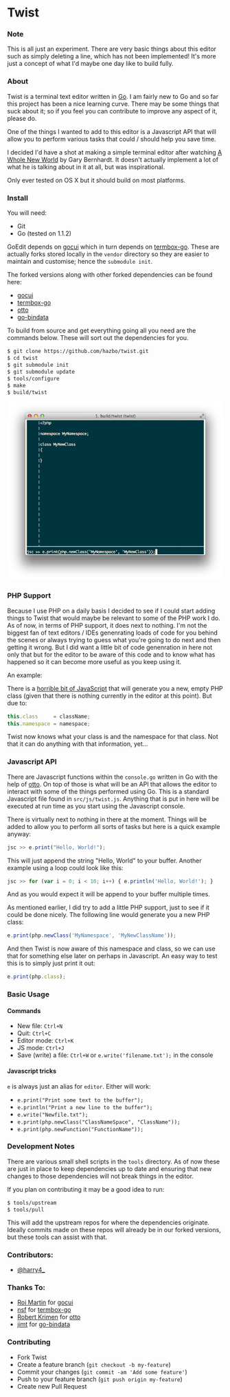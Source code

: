 # Twist

### Note
This is all just an experiment. There are very basic things about this editor
such as simply deleting a line, which has not been implemented! It's more just
a concept of what I'd maybe one day like to build fully.

### About
Twist is a terminal text editor written in [Go](http://golang.org/). I am fairly new to Go
and so far this project has been a nice learning curve. There may be some things that suck
about it; so if you feel you can contribute to improve any aspect of it, please do.

One of the things I wanted to add to this editor is a Javascript API that will
allow you to perform various tasks that could / should help you save time.

I decided I'd have a shot at making a simple terminal editor after watching
[A Whole New World](https://www.destroyallsoftware.com/talks/a-whole-new-world) by
Gary Bernhardt. It doesn't actually implement a lot of what he is talking about
in it at all, but was inspirational.

Only ever tested on OS X but it should build on most platforms.

### Install

You will need:

  - Git
  - Go (tested on 1.1.2)

GoEdit depends on [gocui](https://github.com/jroimartin/gocui) which in turn depends on
[termbox-go](https://github.com/nsf/termbox-go). These are actually forks stored locally
in the `vendor` directory so they are easier to maintain and customise; hence the `submodule init`.

The forked versions along with other forked dependencies can be found here:

  - [gocui](https://github.com/hazbo/gocui)
  - [termbox-go](https://github.com/hazbo/termbox-go)
  - [otto](https://github.com/hazbo/otto.git)
  - [go-bindata](https://github.com/hazbo/go-bindata)

To build from source and get everything going all you need are the commands below. These will
sort out the dependencies for you.

	$ git clone https://github.com/hazbo/twist.git
	$ cd twist
	$ git submodule init
	$ git submodule update
	$ tools/configure
	$ make
	$ build/twist

![v0.0.1](https://raw.githubusercontent.com/hazbo/twist/master/screenshots/v0.0.1/5.png?token=315774__eyJzY29wZSI6IlJhd0Jsb2I6aGF6Ym8vdHdpc3QvbWFzdGVyL3NjcmVlbnNob3RzL3YwLjAuMS81LnBuZyIsImV4cGlyZXMiOjEzOTYyOTc1MjB9--89069d7ef3a2b6d539ae23d1f2a6723d60b548e3)

### PHP Support

Because I use PHP on a daily basis I decided to see if I could start adding things to Twist
that would maybe be relevant to some of the PHP work I do. As of now, in terms of PHP
support, it does next to nothing. I'm not the biggest fan of text editors / IDEs genenrating
loads of code for you behind the scenes or always trying to guess what you're going to do next
and then getting it wrong. But I did want a little bit of code genenration in here not only that
but for the editor to be aware of this code and to know what has happened so it can become more useful
as you keep using it.

An example:

There is a [horrible bit of JavaScript](https://github.com/hazbo/twist/blob/master/src/js/lang/php.js#L33-L46)
that will generate you a new, empty PHP class (given that there is nothing currently in the
editor at this point). But due to:

```javascript
this.class     = className;
this.namespace = namespace;
```

Twist now knows what your class is and the namespace for that class. Not that it can do
anything with that information, yet...

### Javascript API

There are Javascript functions within the `console.go` written in Go with the help of
[otto](https://github.com/hazbo/otto.git). On top of those is what will be an API that
allows the editor to interact with some of the things performed using Go. This is a
standard Javascript file found in `src/js/twist.js`. Anything that is put in here will
be executed at run time as you start using the Javascript console.

There is virtually next to nothing in there at the moment. Things will be added to
allow you to perform all sorts of tasks but here is a quick example anyway:

```javascript
jsc >> e.print("Hello, World!");
```

This will just append the string "Hello, World" to your buffer. Another example
using a loop could look like this:

```javascript
jsc >> for (var i = 0; i < 10; i++) { e.println('Hello, World!'); }
```

And as you would expect it will be append to your buffer multiple times.

As mentioned earlier, I did try to add a little PHP support, just to see if it
could be done nicely. The following line would generate you a new PHP class:

```javascript
e.print(php.newClass('MyNamespace', 'MyNewClassName'));
```

And then Twist is now aware of this namespace and class, so we can use that
for something else later on perhaps in Javascript. An easy way to test this
is to simply just print it out:

```javascript
e.print(php.class);
```

### Basic Usage

#### Commands

  - New file: `Ctrl+N`
  - Quit: `Ctrl+C`
  - Editor mode: `Ctrl+K`
  - JS mode: `Ctrl+J`
  - Save (write) a file: `Ctrl+W` or `e.write('filename.txt');` in the console

#### Javascript tricks

`e` is always just an alias for `editor`. Either will work:

  -  `e.print("Print some text to the buffer");`
  -  `e.println("Print a new line to the buffer");`
  -  `e.write("Newfile.txt");`
  -  `e.print(php.newClass("ClassNameSpace", "ClassName"));`
  -  `e.print(php.newFunction("FunctionName"));`

### Development Notes

There are various small shell scripts in the `tools` directory. As of now these are just in place
to keep dependencies up to date and ensuring that new changes to those dependencies will not
break things in the editor.

If you plan on contributing it may be a good idea to run:

	$ tools/upstream
	$ tools/pull

This will add the upstream repos for where the dependencies originate. Ideally commits made on these
repos will already be in our forked versions, but these tools can assist with that.

### Contributors:

  - [@harry4_](http://twitter.com/harry4_)

### Thanks To:

  - [Roi Martin](https://github.com/jroimartin) for [gocui](https://github.com/jroimartin/gocui)
  - [nsf](https://github.com/nsf) for [termbox-go](https://github.com/nsf/termbox-go)
  - [Robert Krimen](https://github.com/robertkrimen) for [otto](https://github.com/robertkrimen/otto)
  - [jimt](https://github.com/jteeuwen) for [go-bindata](https://github.com/jteeuwen/go-bindata)

### Contributing

  - Fork Twist
  - Create a feature branch (`git checkout -b my-feature`)
  - Commit your changes (`git commit -am 'Add some feature'`)
  - Push to your feature branch (`git push origin my-feature`)
  - Create new Pull Request